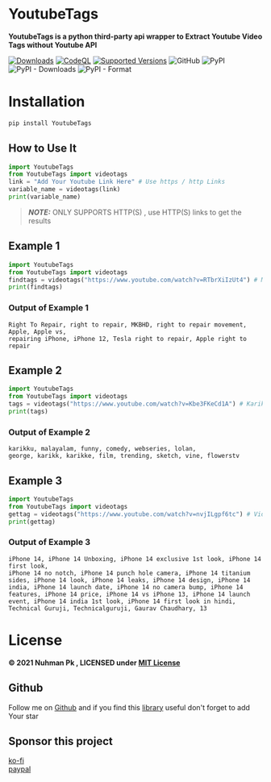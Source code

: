 # YoutubeTags
**YoutubeTags is a python third-party api wrapper to Extract Youtube Video Tags without Youtube API**

[![Downloads](https://static.pepy.tech/personalized-badge/youtubetags?period=total&units=abbreviation&left_color=grey&right_color=yellow&left_text=Downloads)](https://pepy.tech/project/youtubetags)
[![CodeQL](https://github.com/bughunter0/YoutubeTags/actions/workflows/codeql-analysis.yml/badge.svg)](https://github.com/bughunter0/YoutubeTags/actions/workflows/codeql-analysis.yml)
[![Supported Versions](https://img.shields.io/pypi/pyversions/Youtubetags.svg)](https://pypi.org/project/YoutubeTags)
![GitHub](https://img.shields.io/github/license/bughunter0/YoutubeTags)
![PyPI](https://img.shields.io/pypi/v/youtubetags)
![PyPI - Downloads](https://img.shields.io/pypi/dm/youtubetags)
![PyPI - Format](https://img.shields.io/pypi/format/youtubetags)


# Installation

```python
pip install YoutubeTags

```
## How to Use It

```python
import YoutubeTags
from YoutubeTags import videotags
link = "Add Your Youtube Link Here" # Use https / http Links
variable_name = videotags(link)
print(variable_name)
```

> **_NOTE:_** ONLY SUPPORTS HTTP(S) , use HTTP(S) links to get the results 

## Example 1
```python
import YoutubeTags
from YoutubeTags import videotags
findtags = videotags("https://www.youtube.com/watch?v=RTbrXiIzUt4") # Mkbhd's Video
print(findtags)
```
### Output of Example 1

```
Right To Repair, right to repair, MKBHD, right to repair movement, Apple, Apple vs, 
repairing iPhone, iPhone 12, Tesla right to repair, Apple right to repair

```

## Example 2
```python
import YoutubeTags
from YoutubeTags import videotags
tags = videotags("https://www.youtube.com/watch?v=Kbe3FKeCd1A") # Karikku star Episode
print(tags)
```
### Output of Example 2

```
karikku, malayalam, funny, comedy, webseries, lolan,
george, karikk, karikke, film, trending, sketch, vine, flowerstv

```
## Example 3
```python
import YoutubeTags
from YoutubeTags import videotags
gettag = videotags("https://www.youtube.com/watch?v=nvjILgpf6tc") # Video From Technical Guruji
print(gettag)
```
### Output of Example 3
```
iPhone 14, iPhone 14 Unboxing, iPhone 14 exclusive 1st look, iPhone 14 first look,
iPhone 14 no notch, iPhone 14 punch hole camera, iPhone 14 titanium sides, iPhone 14 look, iPhone 14 leaks, iPhone 14 design, iPhone 14 india, iPhone 14 launch date, iPhone 14 no camera bump, iPhone 14 features, iPhone 14 price, iPhone 14 vs iPhone 13, iPhone 14 launch event, iPhone 14 india 1st look, iPhone 14 first look in hindi, Technical Guruji, Technicalguruji, Gaurav Chaudhary, 13
```
# License

<b>© 2021 Nuhman Pk , LICENSED under [MIT License](https://github.com/bughunter0/YoutubeTags/blob/main/LICENSE)</b>

## Github

Follow me on [Github](https://www.github.com/bughunter0) and if you find this [library](https://github.com/bughunter0/YoutubeTags) useful don't forget to add Your star

## Sponsor this project
[ko-fi](https://ko-fi.com/nuhmanpk)<br>
[paypal](https://www.paypal.me/nuhmanpk)
